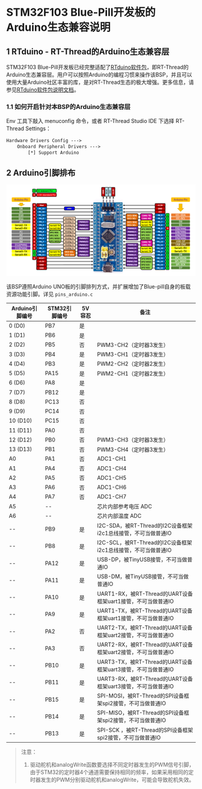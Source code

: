 # STM32F103 Blue-Pill开发板的Arduino生态兼容说明

## 1 RTduino - RT-Thread的Arduino生态兼容层

STM32F103 Blue-Pill开发板已经完整适配了[RTduino软件包](https://github.com/RTduino/RTduino)，即RT-Thread的Arduino生态兼容层。用户可以按照Arduino的编程习惯来操作该BSP，并且可以使用大量Arduino社区丰富的库，是对RT-Thread生态的极大增强。更多信息，请参见[RTduino软件包说明文档](https://github.com/RTduino/RTduino)。

### 1.1 如何开启针对本BSP的Arduino生态兼容层

Env 工具下敲入 menuconfig 命令，或者 RT-Thread Studio IDE 下选择 RT-Thread Settings：

```Kconfig
Hardware Drivers Config --->
    Onboard Peripheral Drivers --->
        [*] Support Arduino
```

## 2 Arduino引脚排布

![blue-pill-f103-pinout](blue-pill-f103-pinout.png)

该BSP遵照Arduino UNO板的引脚排列方式，并扩展增加了Blue-pill自身的板载资源功能引脚。详见 `pins_arduino.c`

| Arduino引脚编号 | STM32引脚编号 | 5V容忍 | 备注                                           |
| ----------- | --------- | ---- | -------------------------------------------- |
| 0 (D0)      | PB7       | 是    |                                              |
| 1 (D1)      | PB6       | 是    |                                              |
| 2 (D2)      | PB5       | 否    | PWM3-CH2（定时器3发生）                             |
| 3 (D3)      | PB4       | 是    | PWM3-CH1（定时器3发生）                             |
| 4 (D4)      | PB3       | 是    | PWM2-CH2（定时器2发生）                             |
| 5 (D5)      | PA15      | 是    | PWM2-CH1（定时器2发生）                             |
| 6 (D6)      | PA8       | 是    |                                              |
| 7 (D7)      | PB12      | 是    |                                              |
| 8 (D8)      | PC13      | 否    |                                              |
| 9 (D9)      | PC14      | 否    |                                              |
| 10 (D10)    | PC15      | 否    |                                              |
| 11 (D11)    | PA0       | 否    |                                              |
| 12 (D12)    | PB0       | 否    | PWM3-CH3（定时器3发生）                             |
| 13 (D13)    | PB1       | 否    | PWM3-CH4（定时器3发生）                             |
| A0          | PA1       | 否    | ADC1-CH1                                     |
| A1          | PA4       | 否    | ADC1-CH4                                     |
| A2          | PA5       | 否    | ADC1-CH5                                     |
| A3          | PA6       | 否    | ADC1-CH6                                     |
| A4          | PA7       | 否    | ADC1-CH7                                     |
| A5          | --        |      | 芯片内部参考电压 ADC                                 |
| A6          | --        |      | 芯片内部温度 ADC                                   |
| --          | PB9       | 是    | I2C-SDA，被RT-Thread的I2C设备框架i2c1总线接管，不可当做普通IO  |
| --          | PB8       | 是    | I2C-SCL，被RT-Thread的I2C设备框架i2c1总线接管，不可当做普通IO  |
| --          | PA12      | 是    | USB-DP，被TinyUSB接管，不可当做普通IO                   |
| --          | PA11      | 是    | USB-DM，被TinyUSB接管，不可当做普通IO                   |
| --          | PA10      | 是    | UART1-RX，被RT-Thread的UART设备框架uart1接管，不可当做普通IO |
| --          | PA9       | 是    | UART1-TX，被RT-Thread的UART设备框架uart1接管，不可当做普通IO |
| --          | PA2       | 否    | UART2-TX，被RT-Thread的UART设备框架uart2接管，不可当做普通IO |
| --          | PA3       | 否    | UART2-RX，被RT-Thread的UART设备框架uart2接管，不可当做普通IO |
| --          | PB10      | 是    | UART3-TX，被RT-Thread的UART设备框架uart3接管，不可当做普通IO |
| --          | PB11      | 是    | UART3-RX，被RT-Thread的UART设备框架uart3接管，不可当做普通IO |
| --          | PB15      | 是    | SPI-MOSI，被RT-Thread的SPI设备框架spi2接管，不可当做普通IO   |
| --          | PB14      | 是    | SPI-MISO，被RT-Thread的SPI设备框架spi2接管，不可当做普通IO   |
| --          | PB13      | 是    | SPI-SCK ，被RT-Thread的SPI设备框架spi2接管，不可当做普通IO   |

> 注意：
> 
> 1. 驱动舵机和analogWrite函数要选择不同定时器发生的PWM信号引脚，由于STM32的定时器4个通道需要保持相同的频率，如果采用相同的定时器发生的PWM分别驱动舵机和analogWrite，可能会导致舵机失效。
